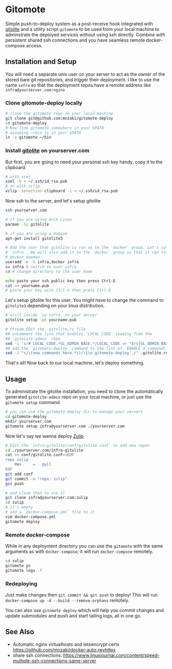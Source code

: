 # Gitomote

Simple push-to-deploy system as a post-receive hook integrated with
[gitolite](https://gitolite.com/) and a utility script `gitomote` to be used
from your local machine to adminstrate the deployed services without using ssh
directly. Combine with persistent shared ssh connections and you have seamless
remote docker-compose access.

## Installation and Setup

You will need a separate unix user on your server to act as the owner of the
stored bare git repositories, and trigger their deployment. I like to use the
name `infra` so that the deployment repos have a remote address like
`infra@yourserver.com:nginx`

### Clone gitomote-deploy locally

```sh
# clone the gitomote repo on your local machine
git clone git@github.com:mnzaki/gitomote-deploy
cd gitomote-deploy
# Now link gitomote somewhere in your $PATH
# assuming ~/bin is in your $PATH
ln -s gitomote ~/bin
```

### Install [gitolite](https://gitolite.com/) on yourserver.com

But first, you are going to need your personal ssh key handy, copy it to the clipboard

```sh
# with xsel
xsel -b < ~/.ssh/id_rsa.pub
# or with xclip
xclip -selection clipboard -i < ~/.ssh/id_rsa.pub
```

Now ssh to the server, and let's setup gitolite

```sh
ssh yourserver.com

# if you are using Arch Linux
pacman -Sy gitolite

# if you are using a Debian
apt-get install gitolite3

# Add the user that gitolite is run as to the `docker` group. Let's call it
# `infra`. We will also add it to the `docker` group so that it can talk to the
# docker daemon
useradd -m -G infra,docker infra
su infra # switch to user infra
cd # change directory to the user home

echo paste your ssh public key then press Ctrl-D
cat >> yourname.pub
# paste your key with Ctrl-V then press Ctrl-D
```

Let's setup gitolite for this user. You might have to change the command to
`gitolite3` depending on your linux distribution.
```sh
# still inside `su infra` on your server
gitolite setup -pk yourname.pub

# Stream EDit the .gitolite.rc file
## uncomment the line that enables `LOCAL_CODE` loading from the
## `gitolite-admin` repo
sed -i 's/# LOCAL_CODE.*GL_ADMIN_BASE.*/LOCAL_CODE => "$rc{GL_ADMIN_BASE}\/local",/' .gitolite.rc
## add the `gitomote-deploy` command to the list of `ENABLE`d commands
sed -i "s/\(new commands here.*\)/\1\n'gitomote-deploy',/" .gitolite.rc
```

That's all! Now back to our local machine, let's deploy something.

## Usage

To administrate the gitolite installation, you need to clone the automatically
generated `gitolite-admin` repo on your local machine, or just use the
`gitomote setup` command

```sh
# you can use the gitomote-deploy dir to manage your servers
cd gitomote-deploy
mkdir yourserver.com
gitomote setup infra@yourserver.com ./yourserver.com
```

Now let's say we wanna deploy [Zulip](https://zulip.com)
```sh
# Edit the `infra-gitolite/conf/gitolite.conf` to add new repos
cd ./yourserver.com/infra-gitolite
cat >> conf/gitolite.conf<<EOF
repo zulip
    RW+     =   @all
EOF
git add conf
git commit -m "repo: zulip"
git push

# and clone that to use it
git clone infra@yourserver.com:zulip
cd zulip
# it's empty
# add a `docker-compose.yml` file to it
vim docker-compose.yml
gitomote deploy
```

### Remote docker-compose

While in any deployment directory you can use the `gitomote` with the same
arguments as with `docker-compose`; it will run `docker-compose` remotely.

```sh
cd zulip
gitomote ps
gitomote logs -f
```

### Redeploying

Just make changes then `git commit && git push` to deploy! This will run
`docker-compose up -d --build --remove-orphans` remotely.

You can also use `gitomote deploy` which will help you commit changes and update
submodules and push and start tailing logs, all in one go.

## See Also

- Automatic nginx virtualhosts and letsencrypt certs https://github.com/mnzaki/docker-auto-revhttps
- share ssh connections: https://www.linuxjournal.com/content/speed-multiple-ssh-connections-same-server
